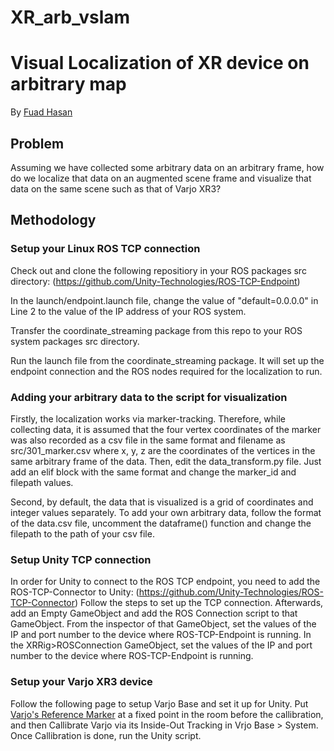 # XR_arb_vslam
 
# Visual Localization of XR device on arbitrary map 
By [Fuad Hasan](https://www.linkedin.com/in/fuadhasanm/)

## Problem 
Assuming we have collected some arbitrary data on an arbitrary frame, how do we localize that data on an augmented scene frame and visualize that data on the same scene such as that of Varjo XR3? 


## Methodology

### Setup your Linux ROS TCP connection
Check out and clone the following repositiory in your ROS packages src directory:
(https://github.com/Unity-Technologies/ROS-TCP-Endpoint)

In the launch/endpoint.launch file, change the value of "default=0.0.0.0" in Line 2 to the value of the IP address of your ROS system.

Transfer the coordinate_streaming package from this repo to your ROS system packages src directory. 

Run the launch file from the coordinate_streaming package. It will set up the endpoint connection and the ROS nodes required for the localization to run.

### Adding your arbitrary data to the script for visualization

Firstly, the localization works via marker-tracking. Therefore, while collecting data, it is assumed that the four vertex coordinates of the marker was also recorded as a csv file in the same format and filename as src/301_marker.csv where x, y, z are the coordinates of the vertices in the same arbitrary frame of the data.
Then, edit the data_transform.py file. Just add an elif block with the same format and change the marker_id and filepath values. 

Second, by default, the data that is visualized is a grid of coordinates and integer values separately. To add your own arbitrary data, follow the format of the data.csv file, uncomment the dataframe() function and change the filepath to the path of your csv file. 

### Setup Unity TCP connection

In order for Unity to connect to the ROS TCP endpoint, you need to add the ROS-TCP-Connector to Unity:
(https://github.com/Unity-Technologies/ROS-TCP-Connector)
Follow the steps to set up the TCP connection. Afterwards, add an Empty GameObject and add the ROS Connection script to that GameObject. From the inspector of that GameObject, set the values of the IP and port number to the device where ROS-TCP-Endpoint is running.
In the XRRig>ROSConnection GameObject, set the values of the IP and port number to the device where ROS-TCP-Endpoint is running. 

### Setup your Varjo XR3 device

Follow the following page to setup Varjo Base and set it up for Unity. Put [Varjo's Reference Marker](https://developer.varjo.com/docs/get-started/varjo-markers) at a fixed point in the room before the callibration, and then Callibrate Varjo via its Inside-Out Tracking in Vrjo Base > System. Once Callibration is done, run the Unity script. 
